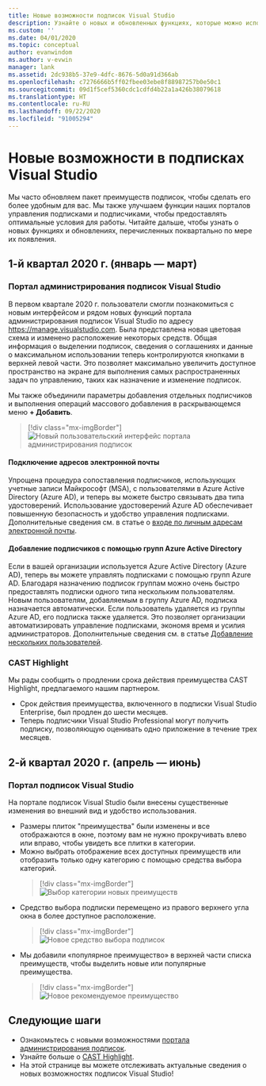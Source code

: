 ```yaml
---
title: Новые возможности подписок Visual Studio
description: Узнайте о новых и обновленных функциях, которые можно использовать для управления подписками Visual Studio.
ms.custom: ''
ms.date: 04/01/2020
ms.topic: conceptual
author: evanwindom
ms.author: v-evwin
manager: lank
ms.assetid: 2dc938b5-37e9-4dfc-8676-5d0a91d366ab
ms.openlocfilehash: c7276666b5ff02fbee03ebe8f88987257b0e50c1
ms.sourcegitcommit: 09d1f5cef5360cdc1cdfd4b22a1a426b38079618
ms.translationtype: HT
ms.contentlocale: ru-RU
ms.lasthandoff: 09/22/2020
ms.locfileid: "91005294"
---
```

# <a name="what39s-new-in-visual-studio-subscriptions"></a>Новые возможности в подписках Visual Studio

Мы часто обновляем пакет преимуществ подписок, чтобы сделать его более удобным для вас. Мы также улучшаем функции наших порталов управления подписками и подписчиками, чтобы предоставлять оптимальные условия для работы.  Читайте дальше, чтобы узнать о новых функциях и обновлениях, перечисленных поквартально по мере их появления.

## <a name="2020-q1-january-march"></a>1-й квартал 2020 г. (январь — март)

### <a name="subscriptions-administration-portal"></a>Портал администрирования подписок Visual Studio
В первом квартале 2020 г. пользователи смогли познакомиться с новым интерфейсом и рядом новых функций портала администрирования подписок Visual Studio по адресу https://manage.visualstudio.com. Была представлена новая цветовая схема и изменено расположение некоторых средств.  Общая информация о выделении подписок, сведения о соглашениях и данные о максимальном использовании теперь контролируются кнопками в верхней левой части.  Это позволяет максимально увеличить доступное пространство на экране для выполнения самых распространенных задач по управлению, таких как назначение и изменение подписок.  

Мы также объединили параметры добавления отдельных подписчиков и выполнения операций массового добавления в раскрывающемся меню **+ Добавить**. 

   > [!div class="mx-imgBorder"]
   > ![Новый пользовательский интерфейс портала администрирования подписок](_img/whats-new/new-admin-ui.png)

#### <a name="connect-emails"></a>Подключение адресов электронной почты
Упрощена процедура сопоставления подписчиков, использующих учетные записи Майкрософт (MSA), с пользователями в Azure Active Directory (Azure AD), и теперь вы можете быстро связывать два типа удостоверений.  Использование удостоверений Azure AD обеспечивает повышенную безопасность и удобство управления подписками.  Дополнительные сведения см. в статье о [входе по личным адресам электронной почты](personal-email-sign-ins.md). 

#### <a name="add-subscribers-using-azure-active-directory-groups"></a>Добавление подписчиков с помощью групп Azure Active Directory
Если в вашей организации используется Azure Active Directory (Azure AD), теперь вы можете управлять подписками с помощью групп Azure AD.  Благодаря назначению подписок группам можно очень быстро предоставлять подписки одного типа нескольким пользователям.  Новым пользователям, добавляемым в группу Azure AD, подписка назначается автоматически.  Если пользователь удаляется из группы Azure AD, его подписка также удаляется.  Это позволяет организации автоматизировать управление подписками, экономя время и усилия администраторов.  Дополнительные сведения см. в статье [Добавление нескольких пользователей](./assign-license-bulk.md#use-azure-active-directory-groups-to-assign-subscriptions). 

### <a name="cast-highlight"></a>CAST Highlight
Мы рады сообщить о продлении срока действия преимущества CAST Highlight, предлагаемого нашим партнером. 
- Срок действия преимущества, включенного в подписки Visual Studio Enterprise, был продлен до шести месяцев.  
- Теперь подписчики Visual Studio Professional могут получить подписку, позволяющую оценивать одно приложение в течение трех месяцев. 

## <a name="2020-q2-april-june"></a>2-й квартал 2020 г. (апрель — июнь)

### <a name="visual-studio-subscriptions-portal"></a>Портал подписок Visual Studio

На портале подписок Visual Studio были внесены существенные изменения во внешний вид и удобство использования.  

- Размеры плиток "преимущества" были изменены и все отображаются в окне, поэтому вам не нужно прокручивать влево или вправо, чтобы увидеть все плитки в категории. 
- Можно выбрать отображение всех доступных преимуществ или отобразить только одну категорию с помощью средства выбора категорий.
   > [!div class="mx-imgBorder"]
   > ![Выбор категории новых преимуществ](_img/whats-new/whats-new-category-picker.png)
- Средство выбора подписки перемещено из правого верхнего угла окна в более доступное расположение.
   > [!div class="mx-imgBorder"]
   > ![Новое средство выбора подписок](_img/whats-new/whats-new-sub-picker.png)
- Мы добавили «популярное преимущество» в верхней части списка преимуществ, чтобы выделить новые или популярные преимущества.  
   > [!div class="mx-imgBorder"]
   > ![Новое рекомендуемое преимущество](_img/whats-new/whats-new-featured.png)

## <a name="next-steps"></a>Следующие шаги
- Ознакомьтесь с новыми возможностями [портала администрирования подписок](https://manage.visualstudio.com).
- Узнайте больше о [CAST Highlight](vs-cast.md).
- На этой странице вы можете отслеживать актуальные сведения о новых возможностях подписок Visual Studio!